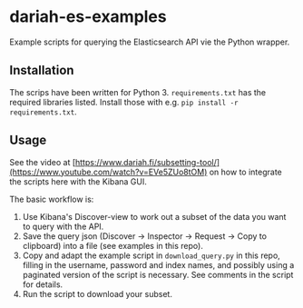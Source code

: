 # dariah-es-examples

Example scripts for querying the Elasticsearch API vie the Python wrapper.

## Installation

The scrips have been written for Python 3. `requirements.txt` has the required libraries listed. Install those with e.g. `pip install -r requirements.txt`.

## Usage

See the video at [https://www.dariah.fi/subsetting-tool/](https://www.youtube.com/watch?v=EVe5ZUo8tOM) on how to integrate the scripts here with the Kibana GUI.

The basic workflow is:
1. Use Kibana's Discover-view to work out a subset of the data you want to query with the API. 
2. Save the query json (Discover -> Inspector -> Request -> Copy to clipboard) into a file (see examples in this repo).
3. Copy and adapt the example script in `download_query.py` in this repo, filling in the username, password and index names, and possibly using a paginated version of the script is necessary. See comments in the script for details.
4. Run the script to download your subset.
